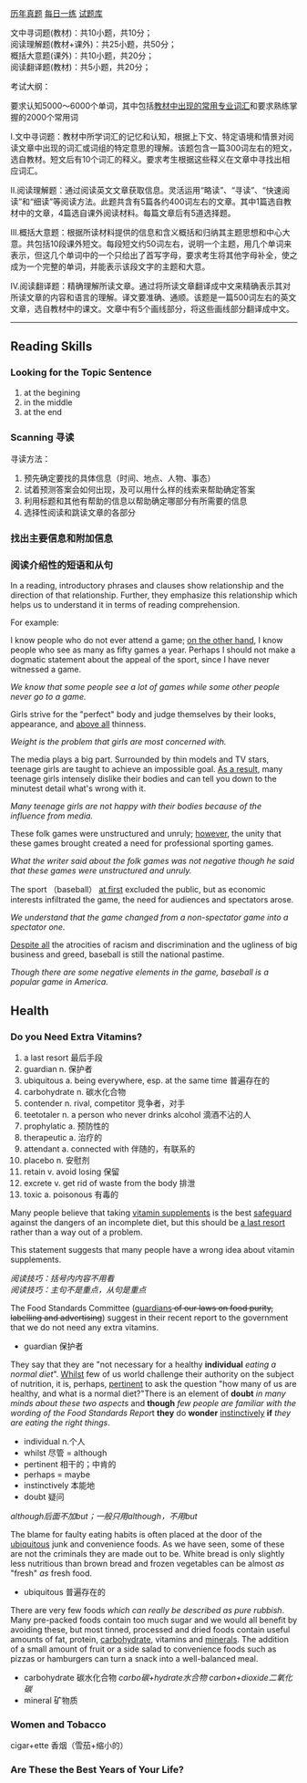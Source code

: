 [历年真题](https://wx.xisaiwang.com/tiku2/list-zt2025-1.html)
[每日一练](https://wx.xisaiwang.com/tiku2/list-dp2025-1.html)
[试题库](https://wx.xisaiwang.com/tiku2/list-stk2025-1.html)

文中寻词题(教材)：共10小题，共10分；<br />
阅读理解题(教材+课外)：共25小题，共50分；<br />
概括大意题(课外)：共10小题，共20分；<br />
阅读翻译题(教材)：共5小题，共20分；

考试大纲：

要求认知5000～6000个单词，其中包括<u>教材中出现的常用专业词汇</u>和要求熟练掌握的2000个常用词

Ⅰ.文中寻词题：教材中所学词汇的记忆和认知，根据上下文、特定语境和情景对阅读文章中出现的词汇或词组的特定意思的理解。该题包含一篇300词左右的短文，选自教材。短文后有10个词汇的释义。要求考生根据这些释义在文章中寻找出相应词汇。

Ⅱ.阅读理解题：通过阅读英文文章获取信息。灵活运用“略读”、“寻读”、“快速阅读”和“细读”等阅读方法。此题共含有5篇各约400词左右的文章。其中1篇选自教材中的文章，4篇选自课外阅读材料。每篇文章后有5道选择题。

Ⅲ.概括大意题：根据所读材料提供的信息和含义概括和归纳其主题思想和中心大意。共包括10段课外短文。每段短文约50词左右，说明一个主题，用几个单词来表示，但这几个单词中的一个只给出了首写字母，要求考生将其他字母补全，使之成为一个完整的单词，并能表示该段文字的主题和大意。

Ⅳ.阅读翻译题：精确理解所读文章。通过将所读文章翻译成中文来精确表示其对所读文章的内容和语言的理解。译文要准确、通顺。该题是一篇500词左右的英文文章，选自教材中的课文。文章中有5个画线部分，将这些画线部分翻译成中文。

---

## Reading Skills

### Looking for the Topic Sentence

1. at the begining
2. in the middle
3. at the end

### Scanning 寻读

寻读方法：
1. 预先确定要找的具体信息（时间、地点、人物、事态）
2. 试着预测答案会如何出现，及可以用什么样的线索来帮助确定答案
3. 利用标题和其他有帮助的信息以帮助确定哪部分有所需要的信息
4. 选择性阅读和跳读文章的各部分

### 找出主要信息和附加信息

### 阅读介绍性的短语和从句

In a reading, introductory phrases and clauses show relationship and the direction of that relationship. Further, they emphasize this relationship which helps us to understand it in terms of reading comprehension. 

For example:

I know people who do not ever attend a game; <u>on the other hand</u>, I know people who see as many as fifty games a year. Perhaps I should not make a dogmatic statement about the appeal of the sport, since I have never witnessed a game.

*We know that some people see a lot of games while some other people never go to a game.*

Girls strive for the "perfect" body and judge themselves by their looks, appearance, and <u>above all</u> thinness. 

*Weight is the problem that girls are most concerned with.*

The media plays a big part. Surrounded by thin models and TV stars, teenage girls are taught to achieve an impossible goal. <u>As a result</u>, many teenage girls intensely dislike their bodies and can tell you down to the minutest detail what's wrong with it. 

*Many teenage girls are not happy with their bodies because of the influence from media.*

These folk games were unstructured and unruly; <u>however</u>, the unity that these games brought created a need for professional sporting games. 

*What the writer said about the folk games was not negative though he said that these games were unstructured and unruly.*

The sport （baseball） <u>at first</u> excluded the public, but as economic interests infiltrated the game, the need for audiences and spectators arose.

*We understand that the game changed from a non-spectator game into a spectator one.*

<u>Despite all</u> the atrocities of racism and discrimination and the ugliness of big business and greed, baseball is still the national pastime. 

*Though there are some negative elements in the game, baseball is a popular game in America.*

## Health

### Do you Need Extra Vitamins?

1. a last resort 最后手段
2. guardian n. 保护者
3. ubiquitous a. being everywhere, esp. at the same time 普遍存在的
4. carbohydrate n. 碳水化合物
5. contender n. rival, competitor 竞争者，对手
6. teetotaler n. a person who never drinks alcohol 滴酒不沾的人
7. prophylatic a. 预防性的
8. therapeutic a. 治疗的
9. attendant a. connected with 伴随的，有联系的
10. placebo n. 安慰剂
11. retain v. avoid losing 保留
12. excrete v. get rid of waste from the body 排泄
13. toxic a. poisonous 有毒的

Many people believe that taking <u>vitamin supplements</u> is the best <u>safeguard</u> against the dangers of an incomplete diet, but this should be <u>a last resort</u> rather than a way out of a problem.

This statement suggests that many people have a wrong idea about vitamin supplements.

*阅读技巧：括号内内容不用看*<br/>
*阅读技巧：主句不是重点，从句是重点*

The Food Standards Committee (<u>guardians</u><del> of our laws on food purity, labelling and advertising</del>) suggest in their recent report to the government that we do not need any extra vitamins.

* guardian 保护者

They say that they are "not necessary for a healthy **individual** *eating a normal diet*". <u>Whilst</u> few of us world challenge their authority on the subject of nutrition, it is, perhaps, <u>pertinent</u> to ask the question "how many of us are healthy, and what is a normal diet?"There is an element of **doubt** *in many minds about these two aspects* and **though** *few people are familiar with the wording of the Food Standards Repor*t **they** do **wonder** <u>instinctively</u> **if** *they are eating the right things*.

* individual n.个人
* whilst 尽管 = although
* pertinent 相干的；中肯的
* perhaps = maybe
* instinctively 本能地
* doubt 疑问

*although后面不加but；一般只用although，不用but*

The blame for faulty eating habits is often placed at the door of the <u>ubiquitous</u> junk and convenience foods. As we have seen, some of these are not the criminals they are made out to be. White bread is only slightly less nutritious than brown bread and frozen vegetables can be almost *as* "fresh" *as* fresh food.

* ubiquitous 普遍存在的

There are very few foods *which can really be described as pure rubbish*. Many pre-packed foods contain too much sugar and we would all benefit by avoiding these, but most tinned, processed and dried foods contain useful amounts of fat, protein, <u>carbohydrate</u>, vitamins and <u>minerals</u>. The addition of a small amount of fruit or a side salad to convenience foods such as pizzas or hamburgers can turn a snack into a well-balanced meal.

* carbohydrate 碳水化合物 *carbo碳+hydrate水合物* *carbon+dioxide二氧化碳*
* mineral 矿物质

### Women and Tobacco

cigar+ette 香烟（雪茄+缩小的）

### Are These the Best Years of Your Life?
